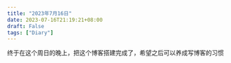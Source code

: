 ```yaml
---
title: "2023年7月16日"
date: 2023-07-16T21:19:21+08:00
draft: False
tags: ["Diary"]
---
```


终于在这个周日的晚上，把这个博客搭建完成了，希望之后可以养成写博客的习惯

